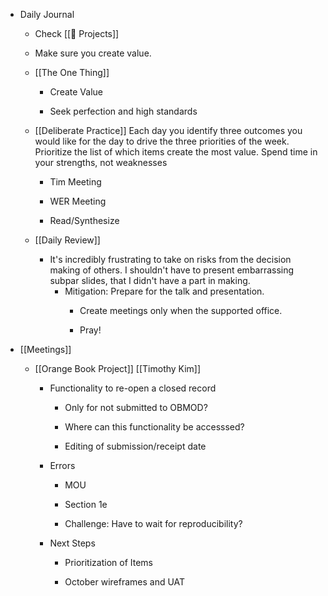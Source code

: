 - Daily Journal
	 - Check [[🚧 Projects]]

	 - Make sure you create value.

	 - [[The One Thing]]
		 - Create Value

		 - Seek perfection and high standards

	 - [[Deliberate Practice]] Each day you identify three outcomes you would like for the day to drive the three priorities of the week. Prioritize the list of which items create the most value. Spend time in your strengths, not weaknesses
		 - Tim Meeting

		 - WER Meeting

		 - Read/Synthesize

	 - [[Daily Review]]
		 - It's incredibly frustrating to take on risks from the decision making of others. I shouldn't have to present embarrassing subpar slides, that I didn't have a part in making.
			 - Mitigation: Prepare for the talk and presentation. 
				 - Create meetings only when the supported office.

				 - Pray!

- [[Meetings]]
	 - [[Orange Book Project]] [[Timothy Kim]]
		 - Functionality to re-open a closed record
			 - Only for not submitted to OBMOD?

			 - Where can this functionality be accesssed?

			 - Editing of submission/receipt date

		 - Errors
			 - MOU 

			 - Section 1e

			 - Challenge: Have to wait for reproducibility?

		 - Next Steps
			 - Prioritization of Items

			 - October wireframes and UAT

